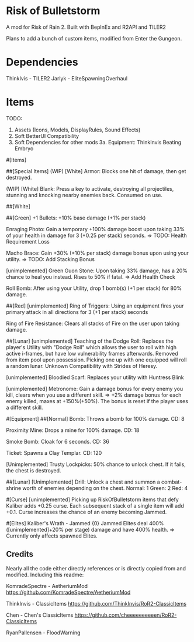 # Risk of Bulletstorm

A mod for Risk of Rain 2. Built with BepInEx and R2API and TILER2

Plans to add a bunch of custom items, modified from Enter the Gungeon.

# Dependencies

ThinkIvis - TILER2
Jarlyk - EliteSpawningOverhaul

# Items
TODO:
1. Assets (Icons, Models, DisplayRules, Sound Effects)
2. Soft BetterUI Compatibility
3. Soft Dependencies for other mods
3a. Equipment: ThinkInvis Beating Embryo

#[Items]

##[Special Items]
(WIP) [White] Armor: Blocks one hit of damage, then get destroyed.

(WIP) [White] Blank: Press a key to activate, destroying all projectiles, stunning and knocking nearby enemies back. Consumed on use.

##[White]

##[Green]
+1 Bullets: +10% base damage (+1% per stack)

Enraging Photo: Gain a temporary +100% damage boost  upon taking 33% of your health in damage for 3 (+0.25 per stack) seconds.
=> TODO: Health Requirement Loss

Macho Brace: Gain +30% (+10% per stack) damage bonus upon using your utility.
=> TODO: Add Stacking Bonus

[unimplemented] Green Guon Stone: Upon taking 33% damage, has a 20% chance to heal you instead. Rises to 50% if fatal.
=> Add Health Check

Roll Bomb: After using your Utility, drop 1 bomb(s) (+1 per stack) for 80% damage.

##[Red]
[unimplemented] Ring of Triggers: Using an equipment fires your primary attack in all directions for 3 (+1 per stack) seconds

Ring of Fire Resistance: Clears all stacks of Fire on the user upon taking damage.

##[Lunar]
[unimplemented] Teaching of the Dodge Roll: Replaces the player's Utility with "Dodge Roll" which allows the user to roll with high active i-frames, but have low vulnerability frames afterwards. Removed from item pool upon possession.
Picking one up with one equipped will roll a random lunar.
Unknown Compatibility with Strides of Heresy.

[unimplemented] Bloodied Scarf: Replaces your utility with Huntress Blink

[unimplemented] Metronome: Gain a damage bonus for every enemy you kill, clears when you use a different skill.
=> \+2% damage bonus for each enemy killed, maxes at +150%(+50%). The bonus is reset if the player uses a different skill.

#[Equipment]
##[Normal]
Bomb: Throws a bomb for 100% damage. CD: 8

Proximity Mine: Drops a mine for 100% damage. CD: 18

Smoke Bomb: Cloak for 6 seconds. CD: 36

Ticket: Spawns a Clay Templar. CD: 120

[Unimplemented] Trusty Lockpicks: 50% chance to unlock chest. If it fails, the chest is destroyed.


##[Lunar]
[Unimplemented] Drill: Unlock a chest and summon a combat-shrine worth of enemies depending on the chest.
	Normal: 1 
	Green: 2
	Red: 4
	


#[Curse]
[unimplemented] Picking up RiskOfBulletstorm items that defy Kaliber adds +0.25 curse. Each subsequent stack of a single item will add +0.1.
Curse increases the chance of an enemy becoming Jammed.

#[Elites]
Kaliber's Wrath - Jammed {0}
Jammed Elites deal 400% ([unimplemented]+20% per stage) damage and have 400% health.
=> Currently only affects spawned Elites.


## Credits
Nearly all the code either directly references or is directly copied from and modified. Including this readme:

KomradeSpectre - AetheriumMod https://github.com/KomradeSpectre/AetheriumMod

ThinkInvis - ClassicItems https://github.com/ThinkInvis/RoR2-ClassicItems

Chen - Chen's ClassicItems https://github.com/cheeeeeeeeeen/RoR2-ClassicItems

RyanPallensen - FloodWarning 